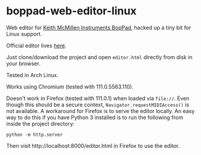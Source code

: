 # boppad-web-editor-linux

Web editor for [Keith McMillen Instruments BopPad](https://www.keithmcmillen.com/products/boppad/), hacked up a tiny bit for Linux support.

Official editor lives [here](https://files.keithmcmillen.com/products/boppad/editor/).

Just clone/download the project and open `editor.html` directly from disk in your browser.

Tested in Arch Linux.

Works using Chromium (tested with 111.0.5563.110).

Doesn't work in Firefox (tested with 111.0.1) when loaded via `file://`.  Even though this should be a secure context, `Navigator.requestMIDIAccess()` is not available.  A workaround for Firefox is to serve the editor locally.  An easy way to do this if you have Python 3 installed is to run the following from inside the project directory:

```
python -m http.server
```

Then visit http://localhost:8000/editor.html in Firefox to use the editor.
